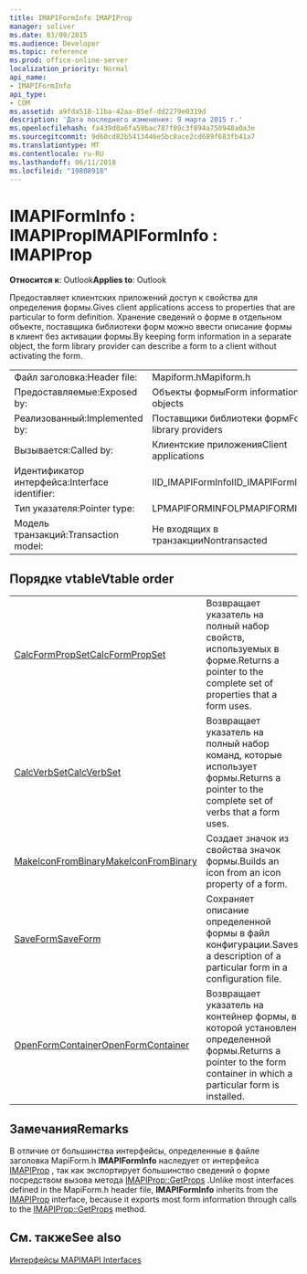 ```yaml
---
title: IMAPIFormInfo IMAPIProp
manager: soliver
ms.date: 03/09/2015
ms.audience: Developer
ms.topic: reference
ms.prod: office-online-server
localization_priority: Normal
api_name:
- IMAPIFormInfo
api_type:
- COM
ms.assetid: a9fda518-11ba-42aa-85ef-dd2279e0319d
description: 'Дата последнего изменения: 9 марта 2015 г.'
ms.openlocfilehash: fa439d0a6fa59bac787f09c3f894a750948a0a3e
ms.sourcegitcommit: 9d60cd82b5413446e5bc8ace2cd689f683fb41a7
ms.translationtype: MT
ms.contentlocale: ru-RU
ms.lasthandoff: 06/11/2018
ms.locfileid: "19808918"
---
```

# <a name="imapiforminfo--imapiprop"></a><span data-ttu-id="2cde3-103">IMAPIFormInfo : IMAPIProp</span><span class="sxs-lookup"><span data-stu-id="2cde3-103">IMAPIFormInfo : IMAPIProp</span></span>

  
  
<span data-ttu-id="2cde3-104">**Относится к**: Outlook</span><span class="sxs-lookup"><span data-stu-id="2cde3-104">**Applies to**: Outlook</span></span> 
  
<span data-ttu-id="2cde3-105">Предоставляет клиентских приложений доступ к свойства для определения формы.</span><span class="sxs-lookup"><span data-stu-id="2cde3-105">Gives client applications access to properties that are particular to form definition.</span></span> <span data-ttu-id="2cde3-106">Хранение сведений о форме в отдельном объекте, поставщика библиотеки форм можно ввести описание формы в клиент без активации формы.</span><span class="sxs-lookup"><span data-stu-id="2cde3-106">By keeping form information in a separate object, the form library provider can describe a form to a client without activating the form.</span></span>
  
|||
|:-----|:-----|
|<span data-ttu-id="2cde3-107">Файл заголовка:</span><span class="sxs-lookup"><span data-stu-id="2cde3-107">Header file:</span></span>  <br/> |<span data-ttu-id="2cde3-108">Mapiform.h</span><span class="sxs-lookup"><span data-stu-id="2cde3-108">Mapiform.h</span></span>  <br/> |
|<span data-ttu-id="2cde3-109">Предоставляемые:</span><span class="sxs-lookup"><span data-stu-id="2cde3-109">Exposed by:</span></span>  <br/> |<span data-ttu-id="2cde3-110">Объекты формы</span><span class="sxs-lookup"><span data-stu-id="2cde3-110">Form information objects</span></span>  <br/> |
|<span data-ttu-id="2cde3-111">Реализованный:</span><span class="sxs-lookup"><span data-stu-id="2cde3-111">Implemented by:</span></span>  <br/> |<span data-ttu-id="2cde3-112">Поставщики библиотеки форм</span><span class="sxs-lookup"><span data-stu-id="2cde3-112">Form library providers</span></span>  <br/> |
|<span data-ttu-id="2cde3-113">Вызывается:</span><span class="sxs-lookup"><span data-stu-id="2cde3-113">Called by:</span></span>  <br/> |<span data-ttu-id="2cde3-114">Клиентские приложения</span><span class="sxs-lookup"><span data-stu-id="2cde3-114">Client applications</span></span>  <br/> |
|<span data-ttu-id="2cde3-115">Идентификатор интерфейса:</span><span class="sxs-lookup"><span data-stu-id="2cde3-115">Interface identifier:</span></span>  <br/> |<span data-ttu-id="2cde3-116">IID_IMAPIFormInfo</span><span class="sxs-lookup"><span data-stu-id="2cde3-116">IID_IMAPIFormInfo</span></span>  <br/> |
|<span data-ttu-id="2cde3-117">Тип указателя:</span><span class="sxs-lookup"><span data-stu-id="2cde3-117">Pointer type:</span></span>  <br/> |<span data-ttu-id="2cde3-118">LPMAPIFORMINFO</span><span class="sxs-lookup"><span data-stu-id="2cde3-118">LPMAPIFORMINFO</span></span>  <br/> |
|<span data-ttu-id="2cde3-119">Модель транзакций:</span><span class="sxs-lookup"><span data-stu-id="2cde3-119">Transaction model:</span></span>  <br/> |<span data-ttu-id="2cde3-120">Не входящих в транзакции</span><span class="sxs-lookup"><span data-stu-id="2cde3-120">Nontransacted</span></span>  <br/> |
   
## <a name="vtable-order"></a><span data-ttu-id="2cde3-121">Порядке vtable</span><span class="sxs-lookup"><span data-stu-id="2cde3-121">Vtable order</span></span>

|||
|:-----|:-----|
|[<span data-ttu-id="2cde3-122">CalcFormPropSet</span><span class="sxs-lookup"><span data-stu-id="2cde3-122">CalcFormPropSet</span></span>](imapiforminfo-calcformpropset.md) <br/> |<span data-ttu-id="2cde3-123">Возвращает указатель на полный набор свойств, используемых в форме.</span><span class="sxs-lookup"><span data-stu-id="2cde3-123">Returns a pointer to the complete set of properties that a form uses.</span></span>  <br/> |
|[<span data-ttu-id="2cde3-124">CalcVerbSet</span><span class="sxs-lookup"><span data-stu-id="2cde3-124">CalcVerbSet</span></span>](imapiforminfo-calcverbset.md) <br/> |<span data-ttu-id="2cde3-125">Возвращает указатель на полный набор команд, которые использует формы.</span><span class="sxs-lookup"><span data-stu-id="2cde3-125">Returns a pointer to the complete set of verbs that a form uses.</span></span>  <br/> |
|[<span data-ttu-id="2cde3-126">MakeIconFromBinary</span><span class="sxs-lookup"><span data-stu-id="2cde3-126">MakeIconFromBinary</span></span>](imapiforminfo-makeiconfrombinary.md) <br/> |<span data-ttu-id="2cde3-127">Создает значок из свойства значок формы.</span><span class="sxs-lookup"><span data-stu-id="2cde3-127">Builds an icon from an icon property of a form.</span></span>  <br/> |
|[<span data-ttu-id="2cde3-128">SaveForm</span><span class="sxs-lookup"><span data-stu-id="2cde3-128">SaveForm</span></span>](imapiforminfo-saveform.md) <br/> |<span data-ttu-id="2cde3-129">Сохраняет описание определенной формы в файл конфигурации.</span><span class="sxs-lookup"><span data-stu-id="2cde3-129">Saves a description of a particular form in a configuration file.</span></span>  <br/> |
|[<span data-ttu-id="2cde3-130">OpenFormContainer</span><span class="sxs-lookup"><span data-stu-id="2cde3-130">OpenFormContainer</span></span>](imapiforminfo-openformcontainer.md) <br/> |<span data-ttu-id="2cde3-131">Возвращает указатель на контейнер формы, в которой установлен определенной формы.</span><span class="sxs-lookup"><span data-stu-id="2cde3-131">Returns a pointer to the form container in which a particular form is installed.</span></span>  <br/> |
   
## <a name="remarks"></a><span data-ttu-id="2cde3-132">Замечания</span><span class="sxs-lookup"><span data-stu-id="2cde3-132">Remarks</span></span>

<span data-ttu-id="2cde3-133">В отличие от большинства интерфейсы, определенные в файле заголовка MapiForm.h **IMAPIFormInfo** наследует от интерфейса [IMAPIProp](imapipropiunknown.md) , так как экспортирует большинство сведений о форме посредством вызова метода [IMAPIProp::GetProps](imapiprop-getprops.md) .</span><span class="sxs-lookup"><span data-stu-id="2cde3-133">Unlike most interfaces defined in the MapiForm.h header file, **IMAPIFormInfo** inherits from the [IMAPIProp](imapipropiunknown.md) interface, because it exports most form information through calls to the [IMAPIProp::GetProps](imapiprop-getprops.md) method.</span></span> 
  
## <a name="see-also"></a><span data-ttu-id="2cde3-134">См. также</span><span class="sxs-lookup"><span data-stu-id="2cde3-134">See also</span></span>



[<span data-ttu-id="2cde3-135">Интерфейсы MAPI</span><span class="sxs-lookup"><span data-stu-id="2cde3-135">MAPI Interfaces</span></span>](mapi-interfaces.md)

